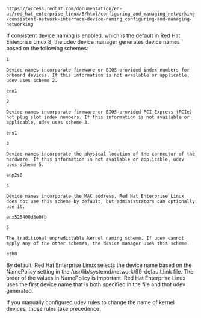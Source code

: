 `https://access.redhat.com/documentation/en-us/red_hat_enterprise_linux/8/html/configuring_and_managing_networking/consistent-network-interface-device-naming_configuring-and-managing-networking`

If consistent device naming is enabled, which is the default in Red Hat Enterprise Linux 8, the udev device manager generates device names based on the following schemes:

```
1

Device names incorporate firmware or BIOS-provided index numbers for onboard devices. If this information is not available or applicable, udev uses scheme 2.

eno1

2

Device names incorporate firmware or BIOS-provided PCI Express (PCIe) hot plug slot index numbers. If this information is not available or applicable, udev uses scheme 3.

ens1

3

Device names incorporate the physical location of the connector of the hardware. If this information is not available or applicable, udev uses scheme 5.

enp2s0

4

Device names incorporate the MAC address. Red Hat Enterprise Linux does not use this scheme by default, but administrators can optionally use it.

enx525400d5e0fb

5

The traditional unpredictable kernel naming scheme. If udev cannot apply any of the other schemes, the device manager uses this scheme.

eth0
```  
By default, Red Hat Enterprise Linux selects the device name based on the NamePolicy setting in the /usr/lib/systemd/network/99-default.link file. The order of the values in NamePolicy is important. Red Hat Enterprise Linux uses the first device name that is both specified in the file and that udev generated.  

If you manually configured udev rules to change the name of kernel devices, those rules take precedence.  